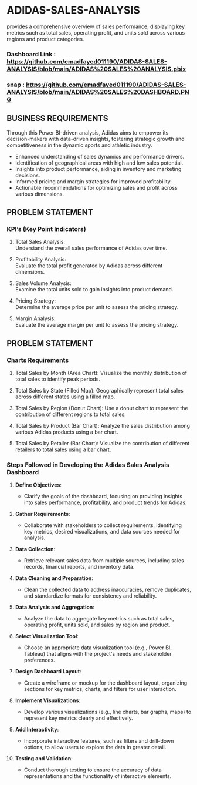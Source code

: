 # ADIDAS-SALES-ANALYSIS
 provides a comprehensive overview of sales performance, displaying key metrics such as total sales, operating profit, and units sold across various regions and product categories.

### Dashboard Link : https://github.com/emadfayed011190/ADIDAS-SALES-ANALYSIS/blob/main/ADIDAS%20SALES%20ANALYSIS.pbix
### snap : https://github.com/emadfayed011190/ADIDAS-SALES-ANALYSIS/blob/main/ADIDAS%20SALES%20DASHBOARD.PNG


## BUSINESS REQUIREMENTS  

Through this Power BI-driven analysis, Adidas aims to empower its decision-makers with data-driven insights, fostering strategic growth and competitiveness in the dynamic sports and athletic industry.  

- Enhanced understanding of sales dynamics and performance drivers.  
- Identification of geographical areas with high and low sales potential.  
- Insights into product performance, aiding in inventory and marketing decisions.  
- Informed pricing and margin strategies for improved profitability.  
- Actionable recommendations for optimizing sales and profit across various dimensions.

## PROBLEM STATEMENT  
### KPI’s (Key Point Indicators)  

1. Total Sales Analysis:  
   Understand the overall sales performance of Adidas over time.  

2. Profitability Analysis:  
   Evaluate the total profit generated by Adidas across different dimensions.  

3. Sales Volume Analysis:  
   Examine the total units sold to gain insights into product demand.  

4. Pricing Strategy:  
   Determine the average price per unit to assess the pricing strategy.  

5. Margin Analysis:  
   Evaluate the average margin per unit to assess the pricing strategy.


## PROBLEM STATEMENT
### Charts Requirements

1. Total Sales by Month (Area Chart):
   Visualize the monthly distribution of total sales to identify peak periods.

2. Total Sales by State (Filled Map):
   Geographically represent total sales across different states using a filled map.

3. Total Sales by Region (Donut Chart):
   Use a donut chart to represent the contribution of different regions to total sales.

4. Total Sales by Product (Bar Chart):
   Analyze the sales distribution among various Adidas products using a bar chart.

5. Total Sales by Retailer (Bar Chart):
   Visualize the contribution of different retailers to total sales using a bar chart.


### Steps Followed in Developing the Adidas Sales Analysis Dashboard

1. **Define Objectives**:
   - Clarify the goals of the dashboard, focusing on providing insights into sales performance, profitability, and product trends for Adidas.

2. **Gather Requirements**:
   - Collaborate with stakeholders to collect requirements, identifying key metrics, desired visualizations, and data sources needed for analysis.

3. **Data Collection**:
   - Retrieve relevant sales data from multiple sources, including sales records, financial reports, and inventory data.

4. **Data Cleaning and Preparation**:
   - Clean the collected data to address inaccuracies, remove duplicates, and standardize formats for consistency and reliability.

5. **Data Analysis and Aggregation**:
   - Analyze the data to aggregate key metrics such as total sales, operating profit, units sold, and sales by region and product.

6. **Select Visualization Tool**:
   - Choose an appropriate data visualization tool (e.g., Power BI, Tableau) that aligns with the project's needs and stakeholder preferences.

7. **Design Dashboard Layout**:
   - Create a wireframe or mockup for the dashboard layout, organizing sections for key metrics, charts, and filters for user interaction.

8. **Implement Visualizations**:
   - Develop various visualizations (e.g., line charts, bar graphs, maps) to represent key metrics clearly and effectively.

9. **Add Interactivity**:
   - Incorporate interactive features, such as filters and drill-down options, to allow users to explore the data in greater detail.

10. **Testing and Validation**:
    - Conduct thorough testing to ensure the accuracy of data representations and the functionality of interactive elements.



